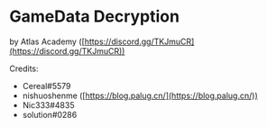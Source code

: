 # GameData Decryption

by Atlas Academy ([https://discord.gg/TKJmuCR](https://discord.gg/TKJmuCR))

Credits:

- Cereal#5579
- nishuoshenme ([https://blog.palug.cn/](https://blog.palug.cn/))
- Nic333#4835
- solution#0286

